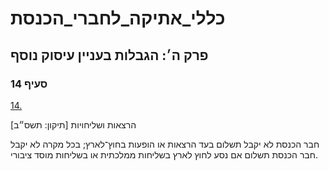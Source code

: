 # כללי_אתיקה_לחברי_הכנסת

## פרק ה׳: הגבלות בעניין עיסוק נוסף

### סעיף 14

[14.](https://he.wikisource.org/wiki/כללי_אתיקה_לחברי_הכנסת#סעיף_14)

הרצאות ושליחויות [תיקון: תשס״ב]

חבר הכנסת לא יקבל תשלום בעד הרצאות או הופעות בחוץ־לארץ; בכל מקרה לא יקבל חבר הכנסת תשלום אם נסע לחוץ לארץ בשליחות ממלכתית או בשליחות מוסד ציבורי.